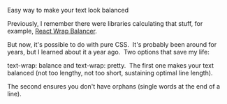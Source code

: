 
Easy way to make your text look balanced

Previously, I remember there were libraries calculating that stuff, for example, [React Wrap Balancer](https://react-wrap-balancer.vercel.app/).

But now, it's possible to do with pure CSS.
​
It's probably been around for years, but I learned about it a year ago.
​
Two options that save my life:

text-wrap: balance and text-wrap: pretty.
​
The first one makes your text balanced (not too lengthy, not too short, sustaining optimal line length).

The second ensures you don't have orphans (single words at the end of a line).